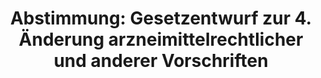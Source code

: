 ---
abstimmung:
  abstimmung: 1
  bundestagssitzung: 200
  legislaturperiode: 18
categories:
- Gesundheit
data:
- title: Abstimmungsergebnis 20161111_1-data.pdf
  url: /res/abstimmungsliste/20161111_1-data.pdf
- title: Abstimmungsergebnis 20161111_1_xls-data.csv
  url: /res/abstimmungsliste/analyses/20161111_1_xls-data.csv
documents:
- local: /res/abstimmungsdaten/018-200-01/1808034.pdf
  title: Drucksache 18/08034.pdf
  url: http://dip21.bundestag.de/dip21/btd/18/080/1808034.pdf
- local: /res/abstimmungsdaten/018-200-01/1808333.pdf
  title: Drucksache 18/08333.pdf
  url: http://dip21.bundestag.de/dip21/btd/18/083/1808333.pdf
- local: /res/abstimmungsdaten/018-200-01/1810056.pdf
  title: Drucksache 18/10056.pdf
  url: http://dip21.bundestag.de/dip21/btd/18/100/1810056.pdf
- local: /res/abstimmungsdaten/018-200-01/1810280.pdf
  title: Drucksache 18/10280.pdf
  url: http://dip21.bundestag.de/dip21/btd/18/102/1810280.pdf
ergebnis:
  cdu/csu:
    enthaltung: 2
    gesamt: 310
    ja: 255
    nein: 21
    nichtabgegeben: 32
    ungueltig: 0
  die.linke:
    enthaltung: 15
    gesamt: 64
    ja: 0
    nein: 28
    nichtabgegeben: 21
    ungueltig: 0
  file: 20161111_1_xls-data.csv
  gruenen:
    enthaltung: 1
    gesamt: 63
    ja: 0
    nein: 45
    nichtabgegeben: 17
    ungueltig: 0
  spd:
    enthaltung: 3
    gesamt: 193
    ja: 103
    nein: 70
    nichtabgegeben: 17
    ungueltig: 0
layout: abstimmung
links:
- title: https://www.bundestag.de/parlament/plenum/abstimmung/abstimmung?id=436
  url: https://www.bundestag.de/parlament/plenum/abstimmung/abstimmung?id=436
- title: http://www.abgeordnetenwatch.de/arzneimittelreform-1105-821.html
  url: http://www.abgeordnetenwatch.de/arzneimittelreform-1105-821.html
preview: "Deutscher Bundestag\n\n200. Sitzung des Deutschen Bundestages\nam Freitag,\
  \ 11.November 2016\n\nEndg\xFCltiges Ergebnis der Namentlichen Abstimmung Nr. 1\n\
  \nGesetzentwurf der Bundesregierung\nEntwurf eines Vierten Gesetzes zur \xC4nderung\
  \ arzneimittelrechtlicher und anderer\nVorschriften\nDrs. 18/8034, 18/8333, 18/10056\
  \ und 18/10280\n\nAbgegebene Stimmen insgesamt:\n\n543\n\nNicht abgegebene Stimmen:\n\
  Ja-Stimmen:\n\n87\n358\n\nNein-Stimmen:\n\n164\n\nEnthaltungen:\n\n21\n\nUng\xFC\
  ltige:\n\nBerlin, den 11.11.2016\n\n0\n\nBeginn:\nEnde:\n\n9:51\n9:54\n"
tags:
- Arzneimittel
- Good Clinical Practice
- Apotheken
title: "Abstimmung: Gesetzentwurf zur 4. \xC4nderung arzneimittelrechtlicher und anderer\
  \ Vorschriften"
---
